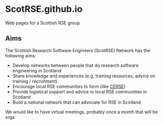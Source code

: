 # ScotRSE.github.io
Web pages for a Scottish RSE group

## Aims

The Scottish Research Software Engineers (ScotRSE) Network has the following aims:

* Develop networks between people that do research software engineering in Scotland
* Share knowledge and experiences (e.g. training resources, advice on training / recruitment). 
* Encourage local RSE communities to form (like [CERSE](https://cerse.github.io))
* Provide logistical support and advice to local RSE communities in Scotland
* Build a national network that can advocate for RSE in Scotland

We would like to have virtual meetings, probably once a month that will be orga
